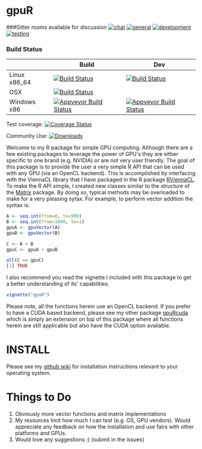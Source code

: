 # gpuR

###Gitter rooms available for discussion
[![chat](https://img.shields.io/badge/gitter-chat-brightgreen.svg)](https://gitter.im/cdeterman/gpuR)
[![general](https://img.shields.io/badge/gitter-general-brightgreen.svg)](https://gitter.im/cdeterman/gpuR/general)
[![development](https://img.shields.io/badge/gitter-development-brightgreen.svg)](https://gitter.im/cdeterman/gpuR/development)
[![testing](https://img.shields.io/badge/gitter-testing-brightgreen.svg)](https://gitter.im/cdeterman/gpuR/Tested_GPUs)

### Build Status
|                 | Build           | Dev             |
|-----------------|-----------------|-----------------|
| Linux x86_64    | [![Build Status](https://travis-ci.org/cdeterman/gpuR.png?branch=master)](https://travis-ci.org/cdeterman/gpuR)      | [![Build Status](https://travis-ci.org/cdeterman/gpuR.png?branch=develop)](https://travis-ci.org/cdeterman/gpuR) |
| OSX             | [![Build Status](https://travis-ci.org/cdeterman/gpuR.png?branch=macosx)](https://travis-ci.org/cdeterman/gpuR)          | |
| Windows x86     | [![Appveyor Build Status](https://ci.appveyor.com/api/projects/status/github/cdeterman/gpuR?branch=master&svg=true)](https://ci.appveyor.com/project/cdeterman/gpuR)     | [![Appveyor Build Status](https://ci.appveyor.com/api/projects/status/github/cdeterman/gpuR?branch=develop&svg=true)](https://ci.appveyor.com/project/cdeterman/gpuR) |

Test coverage: [![Coverage Status](https://coveralls.io/repos/cdeterman/gpuR/badge.svg)](https://coveralls.io/r/cdeterman/gpuR?branch=master)

Community Use: [![Downloads](http://cranlogs.r-pkg.org/badges/gpuR?color=brightgreen)](http://www.r-pkg.org/pkg/gpuR)

Welcome to my R package for simple GPU computing.  Although there are a few
existing packages to leverage the power of GPU's they are either specific
to one brand (e.g. NVIDIA) or are not very user friendly.  The goal of this
package is to provide the user a very simple R API that can be used with
any GPU (via an OpenCL backend).  This is accomplished by interfacing with the 
ViennaCL library that I have packaged in the R package 
[RViennaCL](https://CRAN.R-project.org/package=RViennaCL).  To make the R API simple,
I created new classes similar to the structure of the 
[Matrix](https://CRAN.R-project.org/package=Matrix)
package.  By doing so, typical methods may be overloaded to make for a very
pleasing sytax.  For example, to perform vector addition the syntax is: 

```r
A <- seq.int(from=0, to=999)
B <- seq.int(from=1000, to=1)
gpuA <- gpuVector(A)
gpuB <- gpuVector(B)

C <- A + B
gpuC <- gpuA + gpuB

all(C == gpuC)
[1] TRUE
```

I also recommend you read the vignette I included with this package to
get a better understanding of its' capabilities.

```r
vignette("gpuR")
```

Please note, all the functions herein use an OpenCL backend.  If you prefer
to have a CUDA based backend, please see my other package 
[gpuRcuda](https://github.com/gpuRcore/gpuRcuda) which is simply an extension
on top of this package where all functions herein are still applicable
but also have the CUDA option available.  

# INSTALL
Please see my [github wiki](https://github.com/cdeterman/gpuR/wiki) for
installation instructions relevant to your operating system.

# Things to Do
1. Obviously more vector functions and matrix implementations
2. My resources limit how much I can test (e.g. OS, GPU vendors).  Would
appreciate any feedback on how the installation and use fairs with other
platforms and GPUs.
2. Would love any suggestions :) (submit in the issues)

